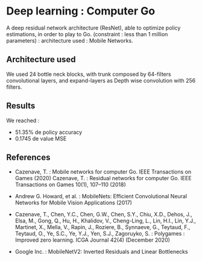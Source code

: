 # Deep learning : Computer Go
A deep residual network architecture (ResNet), able to optimize policy estimations, in order to play to Go. (constraint : less than 1 million parameters) : architecture used : Mobile Networks.

## Architecture used
We used 24 bottle neck blocks, with trunk composed by 64-filters convolutional layers, and expand-layers as Depth wise convolution with 256 filters.

## Results
We reached : 
- 51.35% de policy accuracy
- 0.1745 de value MSE

## References
- Cazenave, T. : ​Mobile networks for computer Go.​ IEEE Transactions on Games (2020) Cazenave, T. : ​Residual networks for computer Go​. IEEE Transactions on Games 10(1), 107–110 (2018)
- Andrew G. Howard, et al. : ​MobileNets: Efficient Convolutional Neural Networks for Mobile Vision Applications ​(2017)

- Cazenave, T., Chen, Y.C., Chen, G.W., Chen, S.Y., Chiu, X.D., Dehos, J., Elsa, M., Gong, Q., Hu, H., Khalidov, V., Cheng-Ling, L., Lin, H.I., Lin, Y.J., Martinet, X., Mella, V., Rapin, J., Roziere, B., Synnaeve, G., Teytaud, F., Teytaud, O., Ye, S.C., Ye, Y.J., Yen, S.J., Zagoruyko, S. : ​Polygames : Improved zero learning​. ICGA Journal 42(4) (December 2020)
- Google Inc. : ​MobileNetV2: Inverted Residuals and Linear Bottlenecks
